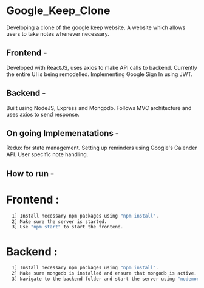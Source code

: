 # Google_Keep_Clone
Developing a clone of the google keep website. A website which allows users to take notes whenever necessary.

## Frontend - 
Developed with ReactJS, uses axios to make API calls to backend.
Currently the entire UI is being remodelled.
Implementing Google Sign In using JWT.

## Backend -
Built using NodeJS, Express and Mongodb.
Follows MVC architecture and uses axios to send response.

## On going Implemenatations - 
Redux for state management.
Setting up reminders using Google's Calender API.
User specific note handling.

## How to run -

# Frontend :
```bash
  1] Install necessary npm packages using "npm install".
  2] Make sure the server is started.
  3] Use "npm start" to start the frontend.
```
# Backend :
```bash
  1] Install necessary npm packages using "npm install".
  2] Make sure mongodb is installed and ensure that mongodb is active. If you are using linux use "sudo   systemctl start mongod" to start mongodb on local environment.
  3] Navigate to the backend folder and start the server using "nodemon server.js".
```
